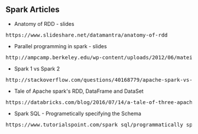 ## Spark Articles
* Anatomy of RDD - slides
<pre>https://www.slideshare.net/datamantra/anatomy-of-rdd</pre>
* Parallel programming in spark - slides
<pre>http://ampcamp.berkeley.edu/wp-content/uploads/2012/06/matei-zaharia-part-1-amp-camp-2012-spark-intro.pdf</pre>
* Spark 1 vs Spark 2
<pre>http://stackoverflow.com/questions/40168779/apache-spark-vs-apache-spark-2</pre>
* Tale of Apache spark's RDD, DataFrame and DataSet
<pre>https://databricks.com/blog/2016/07/14/a-tale-of-three-apache-spark-apis-rdds-dataframes-and-datasets.html</pre>
* Spark SQL - Programetically specifying the Schema
<pre>https://www.tutorialspoint.com/spark_sql/programmatically_specifying_schema.htm</pre>
